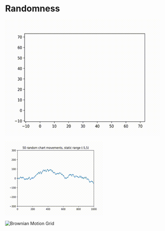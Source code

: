 # Randomness

![2D Brownian Motion](https://github.com/cipher982/randomness/blob/master/media/brownian_2_motion_half.gif "2D Brownian Motion")

![Ticker Animation](https://github.com/cipher982/randomness/blob/master/media/ticker_animation_test.gif "Ticker Animation")

![Brownian Motion Grid](https://github.com/cipher982/randomness/blob/master/media/brownian_motion_grid.png "Brownian Motion Grid")
